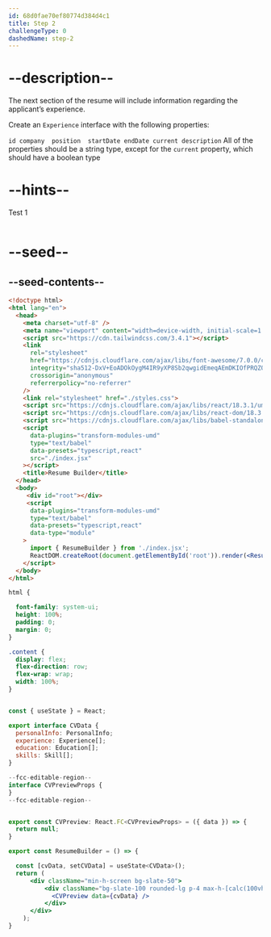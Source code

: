 ```yaml
---
id: 68d0fae70ef80774d384d4c1
title: Step 2
challengeType: 0
dashedName: step-2
---
```


# --description--

The next section of the resume will include information regarding the applicant’s experience. 

Create an `Experience` interface with the following properties:

`
id
company 
position 
startDate
endDate
current
description
`
All of the properties should be a string type, except for the `current` property, which should have a boolean type

# --hints--

Test 1

```js

```

# --seed--

## --seed-contents--

```html
<!doctype html>
<html lang="en">
  <head>
    <meta charset="utf-8" />
    <meta name="viewport" content="width=device-width, initial-scale=1.0" />
    <script src="https://cdn.tailwindcss.com/3.4.1"></script>
    <link
      rel="stylesheet"
      href="https://cdnjs.cloudflare.com/ajax/libs/font-awesome/7.0.0/css/all.min.css"
      integrity="sha512-DxV+EoADOkOygM4IR9yXP8Sb2qwgidEmeqAEmDKIOfPRQZOWbXCzLC6vjbZyy0vPisbH2SyW27+ddLVCN+OMzQ=="
      crossorigin="anonymous"
      referrerpolicy="no-referrer"
    />
    <link rel="stylesheet" href="./styles.css">
    <script src="https://cdnjs.cloudflare.com/ajax/libs/react/18.3.1/umd/react.development.min.js"></script>
    <script src="https://cdnjs.cloudflare.com/ajax/libs/react-dom/18.3.1/umd/react-dom.development.min.js"></script>
    <script src="https://cdnjs.cloudflare.com/ajax/libs/babel-standalone/7.26.5/babel.min.js"></script>
    <script
      data-plugins="transform-modules-umd"
      type="text/babel"
      data-presets="typescript,react"
      src="./index.jsx"
    ></script>
    <title>Resume Builder</title>
  </head>
  <body>
     <div id="root"></div>
     <script
      data-plugins="transform-modules-umd"
      type="text/babel"
      data-presets="typescript,react"
      data-type="module"
    >
      import { ResumeBuilder } from './index.jsx';
      ReactDOM.createRoot(document.getElementById('root')).render(<ResumeBuilder />);
    </script>
  </body>
</html>
```

```css
html {

  font-family: system-ui;
  height: 100%;
  padding: 0;
  margin: 0;
}

.content {
  display: flex;
  flex-direction: row;
  flex-wrap: wrap;
  width: 100%;
}
```

```jsx

const { useState } = React;

export interface CVData {
  personalInfo: PersonalInfo;
  experience: Experience[];
  education: Education[];
  skills: Skill[];
}

--fcc-editable-region--
interface CVPreviewProps {
}
--fcc-editable-region--


export const CVPreview: React.FC<CVPreviewProps> = ({ data }) => {
  return null;
}

export const ResumeBuilder = () => { 

  const [cvData, setCVData] = useState<CVData>();
  return (
      <div className="min-h-screen bg-slate-50">
          <div className="bg-slate-100 rounded-lg p-4 max-h-[calc(100vh-12rem)] overflow-auto">
            <CVPreview data={cvData} />
          </div>
      </div>
    );
}

```
